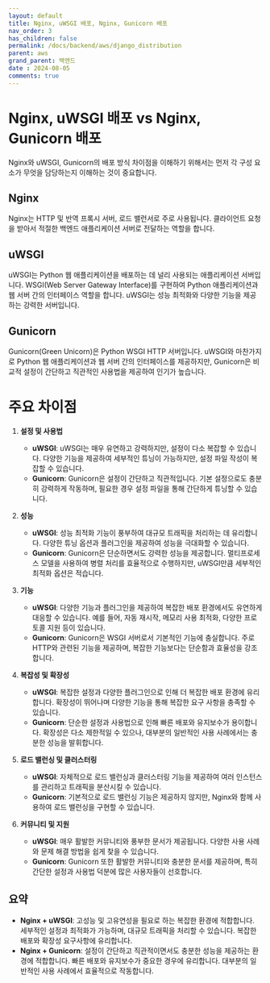 ```yaml
---
layout: default
title: Nginx, uWSGI 배포, Nginx, Gunicorn 배포
nav_order: 3
has_children: false
permalink: /docs/backend/aws/django_distribution
parent: aws
grand_parent: 백엔드
date : 2024-08-05
comments: true
---
```


# Nginx, uWSGI 배포 vs Nginx, Gunicorn 배포

Nginx와 uWSGI, Gunicorn의 배포 방식 차이점을 이해하기 위해서는 먼저 각 구성 요소가 무엇을 담당하는지 이해하는 것이 중요합니다.

## Nginx
Nginx는 HTTP 및 반역 프록시 서버, 로드 밸런서로 주로 사용됩니다. 클라이언트 요청을 받아서 적절한 백엔드 애플리케이션 서버로 전달하는 역할을 합니다. 

## uWSGI
uWSGI는 Python 웹 애플리케이션을 배포하는 데 널리 사용되는 애플리케이션 서버입니다. WSGI(Web Server Gateway Interface)를 구현하여 Python 애플리케이션과 웹 서버 간의 인터페이스 역할을 합니다. uWSGI는 성능 최적화와 다양한 기능을 제공하는 강력한 서버입니다.

## Gunicorn
Gunicorn(Green Unicorn)은 Python WSGI HTTP 서버입니다. uWSGI와 마찬가지로 Python 웹 애플리케이션과 웹 서버 간의 인터페이스를 제공하지만, Gunicorn은 비교적 설정이 간단하고 직관적인 사용법을 제공하여 인기가 높습니다.

# 주요 차이점

1. **설정 및 사용법**
   - **uWSGI**: uWSGI는 매우 유연하고 강력하지만, 설정이 다소 복잡할 수 있습니다. 다양한 기능을 제공하여 세부적인 튜닝이 가능하지만, 설정 파일 작성이 복잡할 수 있습니다.
   - **Gunicorn**: Gunicorn은 설정이 간단하고 직관적입니다. 기본 설정으로도 충분히 강력하게 작동하며, 필요한 경우 설정 파일을 통해 간단하게 튜닝할 수 있습니다.

2. **성능**
   - **uWSGI**: 성능 최적화 기능이 풍부하여 대규모 트래픽을 처리하는 데 유리합니다. 다양한 튜닝 옵션과 플러그인을 제공하여 성능을 극대화할 수 있습니다.
   - **Gunicorn**: Gunicorn은 단순하면서도 강력한 성능을 제공합니다. 멀티프로세스 모델을 사용하여 병렬 처리를 효율적으로 수행하지만, uWSGI만큼 세부적인 최적화 옵션은 적습니다.

3. **기능**
   - **uWSGI**: 다양한 기능과 플러그인을 제공하여 복잡한 배포 환경에서도 유연하게 대응할 수 있습니다. 예를 들어, 자동 재시작, 메모리 사용 최적화, 다양한 프로토콜 지원 등이 있습니다.
   - **Gunicorn**: Gunicorn은 WSGI 서버로서 기본적인 기능에 충실합니다. 주로 HTTP와 관련된 기능을 제공하며, 복잡한 기능보다는 단순함과 효율성을 강조합니다.

4. **복잡성 및 확장성**
   - **uWSGI**: 복잡한 설정과 다양한 플러그인으로 인해 더 복잡한 배포 환경에 유리합니다. 확장성이 뛰어나며 다양한 기능을 통해 복잡한 요구 사항을 충족할 수 있습니다.
   - **Gunicorn**: 단순한 설정과 사용법으로 인해 빠른 배포와 유지보수가 용이합니다. 확장성은 다소 제한적일 수 있으나, 대부분의 일반적인 사용 사례에서는 충분한 성능을 발휘합니다.

5. **로드 밸런싱 및 클러스터링**
   - **uWSGI**: 자체적으로 로드 밸런싱과 클러스터링 기능을 제공하여 여러 인스턴스를 관리하고 트래픽을 분산시킬 수 있습니다.
   - **Gunicorn**: 기본적으로 로드 밸런싱 기능은 제공하지 않지만, Nginx와 함께 사용하여 로드 밸런싱을 구현할 수 있습니다.

6. **커뮤니티 및 지원**
   - **uWSGI**: 매우 활발한 커뮤니티와 풍부한 문서가 제공됩니다. 다양한 사용 사례와 문제 해결 방법을 쉽게 찾을 수 있습니다.
   - **Gunicorn**: Gunicorn 또한 활발한 커뮤니티와 충분한 문서를 제공하며, 특히 간단한 설정과 사용법 덕분에 많은 사용자들이 선호합니다.

## 요약
- **Nginx + uWSGI**: 고성능 및 고유연성을 필요로 하는 복잡한 환경에 적합합니다. 세부적인 설정과 최적화가 가능하며, 대규모 트래픽을 처리할 수 있습니다. 복잡한 배포와 확장성 요구사항에 유리합니다.
- **Nginx + Gunicorn**: 설정이 간단하고 직관적이면서도 충분한 성능을 제공하는 환경에 적합합니다. 빠른 배포와 유지보수가 중요한 경우에 유리합니다. 대부분의 일반적인 사용 사례에서 효율적으로 작동합니다.

<script src="https://utteranc.es/client.js"
        repo="hhee4455/hhee4455.github.io"
        issue-term="pathname"
        label="comments"
        theme="github-dark"
        crossorigin="anonymous"
        async>
</script>
